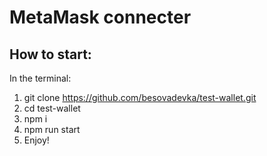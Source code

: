 # MetaMask connecter

## How to start:
In the terminal:
1. git clone https://github.com/besovadevka/test-wallet.git
2. cd test-wallet
3. npm i
4. npm run start
5. Enjoy!